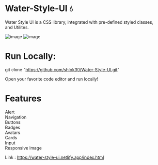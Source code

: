# Water-Style-UI 💧

Water Style UI is a CSS library, integrated with pre-defined styled classes, and Utilites.

![image](https://user-images.githubusercontent.com/60795588/154861021-3d55da74-fe8d-4b92-988c-e1c7268d0fa1.png)
![image](https://user-images.githubusercontent.com/60795588/154861036-dd69f6b6-0096-48d9-857d-df5cb52e3f1e.png)


# Run Locally:

git clone "https://github.com/shlok30/Water-Style-UI.git"

Open your favorite code editor and run locally!

# Features

Alert\
Navigation\
Buttons\
Badges\
Avatars\
Cards\
Input\
Responsive Image

Link : https://water-style-ui.netlify.app/index.html


 
